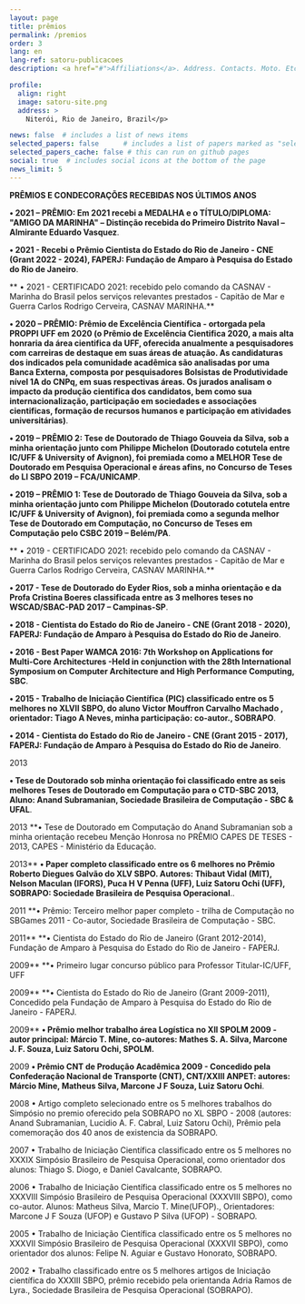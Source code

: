 ```yaml
---
layout: page
title: prêmios
permalink: /premios
order: 3
lang: en
lang-ref: satoru-publicacoes
description: <a href="#">Affiliations</a>. Address. Contacts. Moto. Etc.

profile:
  align: right
  image: satoru-site.png
  address: >
    Niterói, Rio de Janeiro, Brazil</p>

news: false  # includes a list of news items
selected_papers: false      # includes a list of papers marked as "selected={true}" (only run locally!)
selected_papers_cache: false # this can run on github pages
social: true  # includes social icons at the bottom of the page
news_limit: 5
---
```



**PRÊMIOS E CONDECORAÇÕES RECEBIDAS NOS ÚLTIMOS ANOS**

**•	2021 – PRÊMIO:
Em 2021 recebi a MEDALHA e o TÍTULO/DIPLOMA: "AMIGO DA MARINHA" – Distinção recebida do Primeiro Distrito Naval – Almirante Eduardo Vasquez**.


**•	2021 - Recebi o Prêmio Cientista do Estado do Rio de Janeiro - CNE (Grant 2022 - 2024), FAPERJ: Fundação de Amparo à Pesquisa do Estado do Rio de Janeiro**.

** • 2021 - CERTIFICADO 2021: recebido pelo comando da CASNAV - Marinha do Brasil pelos serviços relevantes prestados - Capitão de Mar e Guerra Carlos Rodrigo Cerveira, CASNAV MARINHA.**

**•	2020 – PRÊMIO: Prêmio de Excelência Científica - ortorgada pela PROPPI UFF em 2020 (o Prêmio de Excelência Cientifica 2020, a mais alta honraria da área cientifica da UFF, oferecida anualmente a pesquisadores com carreiras de destaque em suas áreas de atuação. As candidaturas dos indicados pela comunidade acadêmica são analisadas por uma Banca Externa, composta por pesquisadores Bolsistas de Produtividade nível 1A do CNPq, em suas respectivas áreas.  Os jurados analisam o impacto da produção cientifica dos candidatos, bem como sua internacionalização, participação em sociedades e associações cientificas, formação de recursos humanos e participação em atividades universitárias)**.

**•	2019 – PRÊMIO 2: Tese de Doutorado de Thiago Gouveia da Silva, sob a minha orientação junto com Philippe Michelon (Doutorado cotutela entre IC/UFF & University of Avignon), foi premiada como a MELHOR Tese de Doutorado em Pesquisa Operacional e áreas afins, no Concurso de Teses do LI SBPO 2019 – FCA/UNICAMP**.

**•	2019 – PRÊMIO 1: Tese de Doutorado de Thiago Gouveia da Silva, sob a minha orientação junto com Philippe Michelon (Doutorado cotutela entre IC/UFF & University of Avignon), foi premiada como a segunda melhor Tese de Doutorado em Computação, no Concurso de Teses em Computação pelo CSBC 2019 – Belém/PA**.

** • 2019 - CERTIFICADO 2021: recebido pelo comando da CASNAV - Marinha do Brasil pelos serviços relevantes prestados - Capitão de Mar e Guerra Carlos Rodrigo Cerveira, CASNAV MARINHA.**


**•	2017 - Tese de Doutorado do Eyder Rios, sob a minha orientação e da Profa Cristina Boeres classificada entre as 3 melhores teses no WSCAD/SBAC-PAD 2017 – Campinas-SP**. 

**•	2018 - Cientista do Estado do Rio de Janeiro - CNE (Grant 2018 - 2020), FAPERJ: Fundação de Amparo à Pesquisa do Estado do Rio de Janeiro**.


**•	2016 - Best Paper WAMCA 2016: 7th Workshop on Applications for Multi-Core Architectures -Held in conjunction with the 28th International Symposium on Computer Architecture and High Performance Computing, SBC**.

**•	2015 - Trabalho de Iniciação Científica (PIC) classificado entre os 5 melhores no XLVII SBPO, do aluno Victor Mouffron Carvalho Machado , orientador: Tiago A Neves, minha participação: co-autor., SOBRAPO**.

**•	2014 - Cientista do Estado do Rio de Janeiro - CNE (Grant 2015 - 2017), FAPERJ: Fundação de Amparo à Pesquisa do Estado do Rio de Janeiro**.

2013

**•	Tese de Doutorado sob minha orientação foi classificado entre as seis melhores Teses de Doutorado em Computação para o CTD-SBC 2013, Aluno: Anand Subramanian, Sociedade Brasileira de Computação - SBC & UFAL**.

2013
**•	Tese de Doutorado em Computação do Anand Subramanian sob a minha orientação recebeu Menção Honrosa no PRÊMIO CAPES DE TESES - 2013, CAPES - Ministério da Educação.

2013**
**•	Paper completo classificado entre os 6 melhores no Prêmio Roberto Diegues Galvão do XLV SBPO. Autores: Thibaut Vidal (MIT), Nelson Maculan (IFORS), Puca H V Penna (UFF), Luiz Satoru Ochi (UFF), SOBRAPO: Sociedade Brasileira de Pesquisa Operacional**..

2011
**•	Prêmio: Terceiro melhor paper completo - trilha de Computação no SBGames 2011 - Co-autor, Sociedade Brasileira de Computação - SBC.

2011**
**•	Cientista do Estado do Rio de Janeiro (Grant 2012-2014), Fundação de Amparo à Pesquisa do Estado do Rio de Janeiro - FAPERJ.

2009**
**•	Primeiro lugar concurso público para Professor Titular-IC/UFF, UFF

2009**
**•	Cientista do Estado do Rio de Janeiro (Grant 2009-2011), Concedido pela Fundação de Amparo à Pesquisa do Estado do Rio de Janeiro - FAPERJ.

2009**
**•	Prêmio melhor trabalho área Logística no XII SPOLM 2009 - autor principal: Márcio T. Mine, co-autores: Mathes S. A. Silva, Marcone J. F. Souza, Luiz Satoru Ochi, SPOLM.**

2009
**•	Prêmio CNT de Produção Acadêmica 2009 - Concedido pela Confederação Nacional de Transporte (CNT), CNT/XXIII ANPET: autores: Márcio Mine, Matheus Silva, Marcone J F Souza, Luiz Satoru Ochi**.

2008
•	Artigo completo selecionado entre os 5 melhores trabalhos do Simpósio no premio oferecido pela SOBRAPO no XL SBPO - 2008 (autores: Anand Subramanian, Lucidio A. F. Cabral, Luiz Satoru Ochi), Prêmio pela comemoração dos 40 anos de existencia da SOBRAPO.

2007
•	Trabalho de Iniciação Científica classificado entre os 5 melhores no XXXIX Simpósio Brasileiro de Pesquisa Operacional, como orientador dos alunos: Thiago S. Diogo, e Daniel Cavalcante, SOBRAPO.

2006
•	Trabalho de Iniciação Científica classificado entre os 5 melhores no XXXVIII Simpósio Brasileiro de Pesquisa Operacional (XXXVIII SBPO), como co-autor. Alunos: Matheus Silva, Marcio T. Mine(UFOP)., Orientadores: Marcone J F Souza (UFOP) e Gustavo P Silva (UFOP) - SOBRAPO.

2005
•	Trabalho de Iniciação Científica classificado entre os 5 melhores no XXXVII Simpósio Brasileiro de Pesquisa Operacional (XXXVII SBPO), como orientador dos alunos: Felipe N. Aguiar e Gustavo Honorato, SOBRAPO.

2002
•	Trabalho classificado entre os 5 melhores artigos de Iniciação científica do XXXIII SBPO, prêmio recebido pela orientanda Adria Ramos de Lyra., Sociedade Brasileira de Pesquisa Operacional (SOBRAPO).


